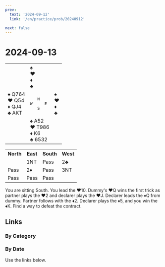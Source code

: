 ```yaml
---
prev:
  text: '2024-09-12'
  link: '/en/practice/prob/20240912'

next: false
---
```


# 2024-09-13

<table class="deal">
	<tr>
		<td></td>
		<td>♠ <br>♥ <br>♦ <br>♣ </td>
		<td></td>
	</tr>
	<tr>
		<td>♠ Q764<br>♥ Q54<br>♦ QJ4<br>♣ AKT</td>
		<td><pre>   N<br>W     E<br>   S</pre></td>
		<td>♠ <br>♥ <br>♦ <br>♣ </td>
	</tr>
	<tr>
		<td></td>
		<td>♠ A52<br>♥ T986<br>♦ K6<br>♣ 6532</td>
		<td></td>
	</tr>
</table>

<table class="auction">
	<tr>
		<th>North</th>
		<th>East</th>
		<th>South</th>
		<th>West</th>
	</tr>
	<tr>
		<td></td>
		<td>1NT</td>
		<td>Pass</td>
		<td>2♣</td>
	</tr>
	<tr>
		<td>Pass</td>
		<td>2♦</td>
		<td>Pass</td>
		<td>3NT</td>
	</tr>
	<tr>
		<td>Pass</td>
		<td>Pass</td>
		<td>Pass</td>
		<td></td>
	</tr>
</table>

You are sitting South. You lead the ♥10. Dummy's ♥Q wins the first trick as partner plays the ♥2 and declarer plays the ♥J. Declarer leads the ♦Q from dummy. Partner follows with the ♦2. Declarer plays the ♦5, and you win the ♦K. Find a way to defeat the contract.

## Links

[<Badge type="tip" text="Check Solution"/>](/en/learning/prob/20240913)

### By Category

[<Badge type="tip" text="<--"/>](/en/practice/prob/20240910)
[<Badge type="tip" text="Calendar"/>](/en/practice/calendar/202409)
[<Badge type="info" text="-->"/>](/en/practice/prob/20240913#links)

### By Date

Use the links below.